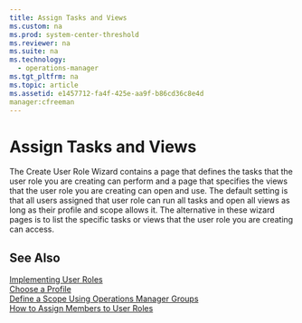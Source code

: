 ```yaml
---
title: Assign Tasks and Views
ms.custom: na
ms.prod: system-center-threshold
ms.reviewer: na
ms.suite: na
ms.technology: 
  - operations-manager
ms.tgt_pltfrm: na
ms.topic: article
ms.assetid: e1457712-fa4f-425e-aa9f-b86cd36c8e4d
manager:cfreeman
---
```

# Assign Tasks and Views
The Create User Role Wizard contains a page that defines the tasks that the user role you are creating can perform and a page that specifies the views that the user role you are creating can open and use. The default setting is that all users assigned that user role can run all tasks and open all views as long as their profile and scope allows it. The alternative in these wizard pages is to list the specific tasks or views that the user role you are creating can access.  
  
## See Also  
[Implementing User Roles](../../om/manage/Implementing-User-Roles.md)  
[Choose a Profile](../../om/manage/Choose-a-Profile.md)  
[Define a Scope Using Operations Manager Groups](../../om/manage/Define-a-Scope-Using-Operations-Manager-Groups.md)  
[How to Assign Members to User Roles](../../om/manage/How-to-Assign-Members-to-User-Roles.md)  
  
